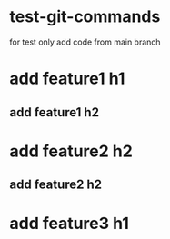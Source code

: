 # test-git-commands
for test only
add code from main branch
<h1>add feature1 h1</h1>
<h2> add feature1 h2</h2>
<h1>add feature2 h2</h1>
<h2>add feature2 h2</h2>
<h1>add feature3 h1</h1>